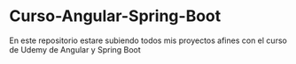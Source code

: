 # Curso-Angular-Spring-Boot
En este repositorio estare subiendo todos mis proyectos afines con el curso de Udemy de Angular y Spring Boot
